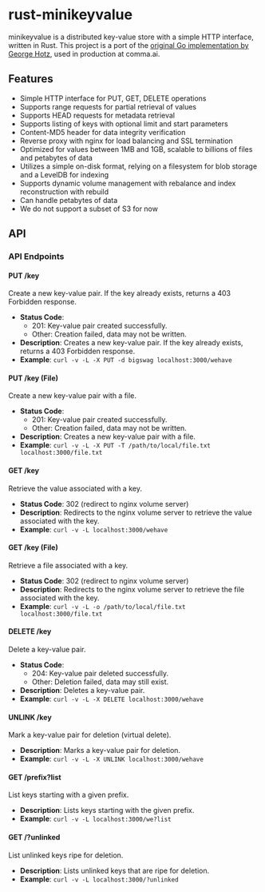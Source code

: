 # rust-minikeyvalue

minikeyvalue is a distributed key-value store with a simple HTTP interface, written in Rust. This project is a port of the [original Go implementation by George Hotz](https://github.com/geohot/minikeyvalue/tree/master), used in production at comma.ai.

## Features

* Simple HTTP interface for PUT, GET, DELETE operations
* Supports range requests for partial retrieval of values
* Supports HEAD requests for metadata retrieval
* Supports listing of keys with optional limit and start parameters
* Content-MD5 header for data integrity verification
* Reverse proxy with nginx for load balancing and SSL termination
* Optimized for values between 1MB and 1GB, scalable to billions of files and petabytes of data
* Utilizes a simple on-disk format, relying on a filesystem for blob storage and a LevelDB for indexing
* Supports dynamic volume management with rebalance and index reconstruction with rebuild
* Can handle petabytes of data
* We do not support a subset of S3 for now


## API

### API Endpoints

#### PUT /key
Create a new key-value pair. If the key already exists, returns a 403 Forbidden response.

* **Status Code**:
	+ 201: Key-value pair created successfully.
	+ Other: Creation failed, data may not be written.
* **Description**: Creates a new key-value pair. If the key already exists, returns a 403 Forbidden response.
* **Example**: `curl -v -L -X PUT -d bigswag localhost:3000/wehave`

#### PUT /key (File)
Create a new key-value pair with a file.

* **Status Code**:
	+ 201: Key-value pair created successfully.
	+ Other: Creation failed, data may not be written.
* **Description**: Creates a new key-value pair with a file.
* **Example**: `curl -v -L -X PUT -T /path/to/local/file.txt localhost:3000/file.txt`

#### GET /key
Retrieve the value associated with a key.

* **Status Code**: 302 (redirect to nginx volume server)
* **Description**: Redirects to the nginx volume server to retrieve the value associated with the key.
* **Example**: `curl -v -L localhost:3000/wehave`

#### GET /key (File)
Retrieve a file associated with a key.

* **Status Code**: 302 (redirect to nginx volume server)
* **Description**: Redirects to the nginx volume server to retrieve the file associated with the key.
* **Example**: `curl -v -L -o /path/to/local/file.txt localhost:3000/file.txt`

#### DELETE /key
Delete a key-value pair.

* **Status Code**:
	+ 204: Key-value pair deleted successfully.
	+ Other: Deletion failed, data may still exist.
* **Description**: Deletes a key-value pair.
* **Example**: `curl -v -L -X DELETE localhost:3000/wehave`

#### UNLINK /key
Mark a key-value pair for deletion (virtual delete).

* **Description**: Marks a key-value pair for deletion.
* **Example**: `curl -v -L -X UNLINK localhost:3000/wehave`

#### GET /prefix?list
List keys starting with a given prefix.

* **Description**: Lists keys starting with the given prefix.
* **Example**: `curl -v -L localhost:3000/we?list`

#### GET /?unlinked
List unlinked keys ripe for deletion.

* **Description**: Lists unlinked keys that are ripe for deletion.
* **Example**: `curl -v -L localhost:3000/?unlinked`



